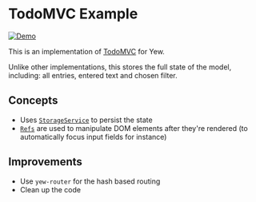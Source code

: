 # TodoMVC Example

[![Demo](https://img.shields.io/website?label=demo&url=https%3A%2F%2Fexamples.yew.rs%2Ftodomvc)](https://examples.yew.rs/todomvc)

This is an implementation of [TodoMVC](http://todomvc.com/) for Yew.

Unlike other implementations, this stores the full state of the model,
including: all entries, entered text and chosen filter.

## Concepts

- Uses [`StorageService`] to persist the state
- [`Refs`] are used to manipulate DOM elements after they're rendered (to automatically focus input fields for instance)

## Improvements

- Use `yew-router` for the hash based routing
- Clean up the code

[`storageservice`]: https://docs.rs/yew/latest/yew/services/struct.StorageService.html
[`refs`]: https://yew.rs/docs/en/concepts/components/refs/
